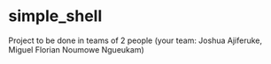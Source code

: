 # simple_shell
 Project to be done in teams of 2 people (your team: Joshua Ajiferuke, Miguel Florian Noumowe Ngueukam)
